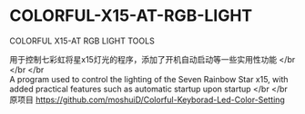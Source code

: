 # COLORFUL-X15-AT-RGB-LIGHT
COLORFUL X15-AT RGB LIGHT TOOLS

用于控制七彩虹将星x15灯光的程序，添加了开机自动启动等一些实用性功能
</br
</br
</br
</br>A program used to control the lighting of the Seven Rainbow Star x15, with added practical features such as automatic startup upon startup
</br
</br
</br>
原项目 https://github.com/moshuiD/Colorful-Keyborad-Led-Color-Setting
